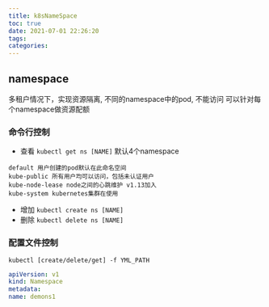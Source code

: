 ```yaml
---
title: k8sNameSpace
toc: true
date: 2021-07-01 22:26:20
tags:
categories:
---
```

## namespace
多租户情况下，实现资源隔离, 不同的namespace中的pod, 不能访问
可以针对每个namespace做资源配额
### 命令行控制
- 查看 `kubectl get ns [NAME]`
默认4个namespace
```shell
default 用户创建的pod默认在此命名空间
kube-public 所有用户均可以访问，包括未认证用户
kube-node-lease node之间的心跳维护 v1.13加入
kube-system kubernetes集群在使用
```
- 增加 `kubectl create ns [NAME]`
- 删除 `kubectl delete ns [NAME]`

### 配置文件控制
`kubectl [create/delete/get] -f YML_PATH`
```yml
apiVersion: v1
kind: Namespace
metadata:
name: demons1
```